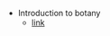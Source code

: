 - Introduction to botany
  - [link](http://herba.msu.ru/shipunov/school/biol_154/textbook/intro_botany.pdf)